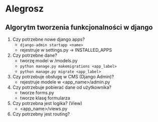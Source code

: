 # Alegrosz


## Algorytm tworzenia funkcjonalności w django

1. Czy potrzebne nowe django apps?
    - `django-admin startapp <name>`
    - rejestruje w settings.py -> INSTALLED_APPS
2. Czy potrzebne dane?
   - tworzę model w <appname>/models.py
   - `python manage.py makemigrations <app_label>`
   - `python manage.py migrate <app_label>`
3. Czy potrzebuje obsługę w CMS (Django Admin)?
   - rejestruje modele w <app_name>/admin.py
4. Czy potrzebuje pobierać dane od użytkownika?
   - tworze forms.py
   - tworze klasę formularza
5. Czy potrzebna jest logika? (View)
    - <app_name>/views.py
6. Czy potrzebny jest routing?
